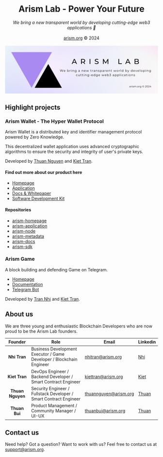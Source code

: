 <div align='center'>
<h1>Arism Lab - Power Your Future</h1>
<em>We bring a new transparent world by developing cutting-edge web3 applications 🚀</em>
<br/>
<br/>
<a href="https://arism.org">arism.org</a> © 2024
</div>

<br/>

<img src="https://raw.githubusercontent.com/ArismLab/.github/main/profile/banner-cropped.png" alt="Arism Lab banner" />

## Highlight projects

### Arism Wallet - The Hyper Wallet Protocol

Arism Wallet is a distributed key and identifier management protocol powered by Zero Knowledge.

This decentralized wallet application uses advanced cryptographic algorithms to ensure the security and integrity of user's private keys.

Developed by [Thuan Nguyen](https://github.com/SnowyField1906) and [Kiet Tran](https://github.com/Kiet1618).

#### Find out more about our product here

- [Homepage](https://arism.org/)
- [Application](https://app.arism.org/)
- [Docs & Whitepaper](https://docs.arism.org/)
- [Software Development Kit](https://www.npmjs.com/package/arism-sdk)

#### Repositories

- [arism-homepage](https://github.com/arism-homepage)
- [arism-application](https://github.com/arism-application)
- [arism-node](https://github.com/arism-node)
- [arism-metadata](https://github.com/arism-metadata)
- [arism-docs](https://github.com/arism-docs)
- [arism-sdk](https://github.com/arism-sdk)

### Arism Game

A block building and defending Game on Telegram.

- [Homepage](https://game.arism.org/)
- [Documentation](https://wallet.arism.org/docs)
- [Telegram Bot](https://t.me/arismgame_bot)

Developed by [Tran Nhi](https://github.com/TranNhi27) and [Kiet Tran](https://github.com/Kiet1618).

## About us

We are three young and enthusiastic Blockchain Developers who are now proud to be the Arism Lab founders.

|     Founder      | Role                                                                 | Email                                                 | Linkedin                                         | 
| :--------------: | -------------------------------------------------------------------- | ----------------------------------------------------- |--------------------------------------------------|
|   **Nhi Tran**   | Business Development Executor / Game Developer / Blockchain Engineer | [nhitran@arism.org](mailto:nnhitran@arism.org)        |[Nhi](https://www.linkedin.com/in/nhitran189389/) |
|  **Kiet Tran**   | DevOps Engineer / Backend Developer / Smart Contract Engineer        | [kiettran@arism.org](mailto:kiettran@arism.org)       |[Kiet]()                                          |
| **Thuan Nguyen** | Security Engineer / Fullstack Developer / Smart Contract Engineer    | [thuannguyen@arism.org](mailto:thuannguyen@arism.org) |[Thuan]()                                         |
|  **Thuan Bui**   | Product Management / Community Manager / UI-UX                       | [thuanbui@arism.org](mailto:thuanbui@arism.org)       |[Thuan](https://www.linkedin.com/in/btmthuan/)    |

## Contact us

Need help? Got a question? Want to work with us? Feel free to contact us at [support@arism.org](mailto:support.arism.org).
